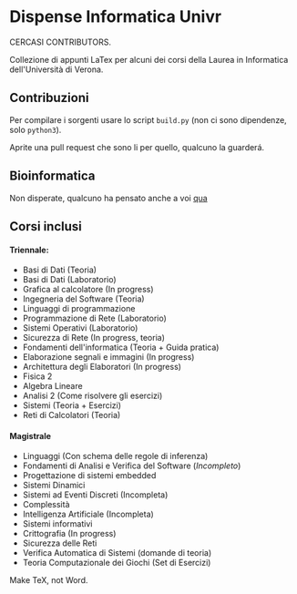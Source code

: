 # Dispense Informatica Univr

CERCASI CONTRIBUTORS.

Collezione di appunti LaTex per alcuni dei corsi della Laurea in Informatica dell'Università di Verona.

## Contribuzioni

Per compilare i sorgenti usare lo script `build.py` (non ci sono dipendenze, solo `python3`).

Aprite una pull request che sono li per quello, qualcuno la guarderá.

## Bioinformatica

Non disperate, qualcuno ha pensato anche a voi [qua](https://materialebioinfounivr.wordpress.com/)

## Corsi inclusi

#### Triennale:

- Basi di Dati (Teoria)
- Basi di Dati (Laboratorio)
- Grafica al calcolatore (In progress)
- Ingegneria del Software (Teoria)
- Linguaggi di programmazione
- Programmazione di Rete (Laboratorio)
- Sistemi Operativi (Laboratorio)
- Sicurezza di Rete (In progress, teoria)
- Fondamenti dell'informatica (Teoria + Guida pratica)
- Elaborazione segnali e immagini (In progress)
- Architettura degli Elaboratori (In progress)
- Fisica 2
- Algebra Lineare
- Analisi 2 (Come risolvere gli esercizi)
- Sistemi (Teoria + Esercizi)
- Reti di Calcolatori (Teoria)

#### Magistrale

- Linguaggi (Con schema delle regole di inferenza)
- Fondamenti di Analisi e Verifica del Software (_Incompleto_)
- Progettazione di sistemi embedded
- Sistemi Dinamici
- Sistemi ad Eventi Discreti (Incompleta)
- Complessità
- Intelligenza Artificiale (Incompleta)
- Sistemi informativi
- Crittografia (In progress)
- Sicurezza delle Reti
- Verifica Automatica di Sistemi (domande di teoria)
- Teoria Computazionale dei Giochi (Set di Esercizi)

Make TeX, not Word.
